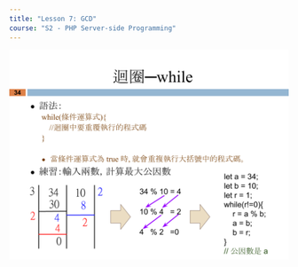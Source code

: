 ```yaml
---
title: "Lesson 7: GCD"
course: "S2 - PHP Server-side Programming"
---
```


![Question](question.svg)
